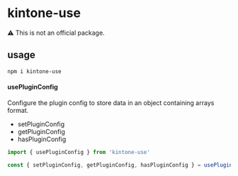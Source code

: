 # kintone-use

⚠️ This is not an official package.

## usage

```
npm i kintone-use
```

#### usePluginConfig

Configure the plugin config to store data in an object containing arrays format.

- setPluginConfig
- getPluginConfig
- hasPluginConfig

```javascript
import { usePluginConfig } from 'kintone-use'

const { setPluginConfig, getPluginConfig, hasPluginConfig } = usePluginConfig()
```
